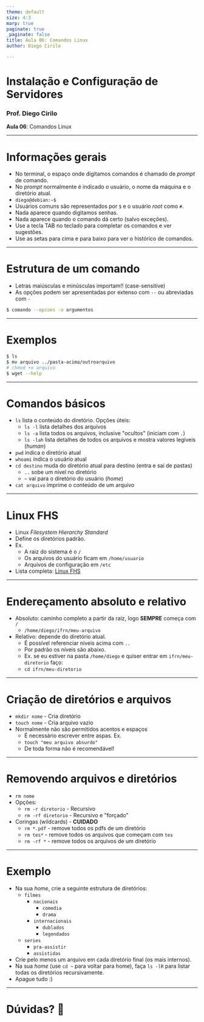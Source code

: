 ```yaml
---
theme: default
size: 4:3
marp: true
paginate: true
_paginate: false
title: Aula 06: Comandos Linux
author: Diego Cirilo

---
```

<style>
img {
  display: block;
  margin: 0 auto;
}
</style>

# <!-- fit --> Instalação e Configuração de Servidores

### Prof. Diego Cirilo

**Aula 06**: Comandos Linux

---
<style scoped>section { font-size: 24px; }</style>
# Informações gerais

- No terminal, o espaço onde digitamos comandos é chamado de *prompt* de comando.
- No *prompt* normalmente é indicado o usuário, o nome da máquina e o diretório atual.
- `diego@debian:~$`
- Usuários comuns são representados por `$` e o usuário *root* como `#`.
- Nada aparece quando digitamos senhas.
- Nada aparece quando o comando dá certo (salvo exceções).
- Use a tecla TAB no teclado para completar os comandos e ver sugestões.
- Use as setas para cima e para baixo para ver o histórico de comandos.

---
# Estrutura de um comando

- Letras maiúsculas e minúsculas importam!! (case-sensitive)
- As opções podem ser apresentadas por extenso com `--` ou abreviadas com `-`

```sh
$ comando --opcoes -o argumentos
```
---
# Exemplos 
```sh
$ ls
$ mv arquivo ../pasta-acima/outroarquivo
# chmod +x arquivo
$ wget --help
```

---
<style scoped>section { font-size: 24px; }</style>
# Comandos básicos
- `ls` lista o conteúdo do diretório. Opções úteis:
    - `ls -l` lista detalhes dos arquivos
    - `ls -a` lista todos os arquivos, inclusive "ocultos" (iniciam com `.`)
    - `ls -lah` lista detalhes de todos os arquivos e mostra valores legíveis (*human*)
- `pwd` indica o diretório atual
- `whoami` indica o usuário atual
- `cd destino` muda do diretório atual para destino (entra e sai de pastas)
    - `..` sobe um nível no diretório
    - `~` vai para o diretório do usuário (*home*)
- `cat arquivo` imprime o conteúdo de um arquivo
---
# Linux FHS
- Linux *Filesystem Hierarchy Standard*
- Define os diretórios padrão.
- Ex.
    - A raiz do sistema é o `/`
    - Os arquivos do usuário ficam em `/home/usuario`
    - Arquivos de configuração em `/etc`
- Lista completa: [Linux FHS](https://pt.wikipedia.org/wiki/Filesystem_Hierarchy_Standard)

---
# Endereçamento absoluto e relativo
- Absoluto: caminho completo a partir da raiz, logo **SEMPRE** começa com `/`
    - `/home/diego/ifrn/meu-arquivo`
- Relativo: depende do diretório atual.
    - É possível referenciar níveis acima com `..`
    - Por padrão os níveis são abaixo.
    - Ex. se eu estiver na pasta `/home/diego` e quiser entrar em `ifrn/meu-diretorio` faço:
    - `cd ifrn/meu-diretorio`

---
# Criação de diretórios e arquivos
- `mkdir nome` - Cria diretório
- `touch nome` - Cria arquivo vazio
- Normalmente não são permitidos acentos e espaços
    - É necessário escrever entre aspas. Ex.
    - `touch "meu arquivo absurdo"`
    - De toda forma não é recomendável!

---
# Removendo arquivos e diretórios
- `rm nome`
- Opções:
    - `rm -r diretorio` - Recursivo
    - `rm -rf diretorio` - Recursivo e "forçado"
- Coringas (wildcards) - **CUIDADO**
    - `rm *.pdf` - remove todos os pdfs de um diretório
    - `rm tes*`  - remove todos os arquivos que começam com `tes`
    - `rm -rf *` - remove todos os arquivos de um diretório

---
# Exemplo
<style scoped>section { font-size: 22px; }</style>
- Na sua *home*, crie a seguinte estrutura de diretórios:
    - `filmes`
        - `nacionais`
            - `comedia`
            - `drama`
        - `internacionais`
            - `dublados`
            - `legendados`
    - `series`
        - `pra-assistir`
        - `assistidas`
- Crie pelo menos um arquivo em cada diretório final (os mais internos).
- Na sua *home* (use `cd ~` para voltar para home), faça `ls -lR` para listar todas os diretórios recursivamente.
- Apague tudo :)

---

# <!--fit--> Dúvidas? 🤔

